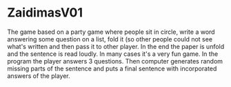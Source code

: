 # ZaidimasV01

The game based on a party game where people sit in circle, write a word answering some question on a list, fold it (so other people could not see what's written and then pass it to other player. In the end the paper is unfold and the sentence is read loudly. In many cases it's a very fun game. In the program the player answers 3 questions. Then computer generates random missing parts of the sentence and puts a final sentence with incorporated answers of the player.
